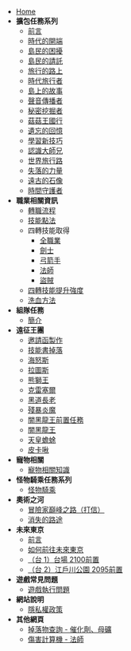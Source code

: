 - [Home](/)
- **擴包任務系列**
  - [前言](擴包任務系列/前言/index.md)
  - [時代的開端](擴包任務系列/時代的開端/index.md)
  - [島民的困擾](擴包任務系列/島民的困擾/index.md)
  - [島民的請託](擴包任務系列/島民的請託/index.md)
  - [旅行的路上](擴包任務系列/旅行的路上/index.md)
  - [時代旅行者](擴包任務系列/時代旅行者/index.md)
  - [島上的故事](擴包任務系列/島上的故事/index.md)
  - [聲音傳播者](擴包任務系列/聲音傳播者/index.md)
  - [秘密挖掘者](擴包任務系列/秘密挖掘者/index.md)
  - [菇菇王國行](擴包任務系列/菇菇王國行/index.md)
  - [遺忘的回憶](擴包任務系列/遺忘的回憶/index.md)
  - [學習新技巧](擴包任務系列/學習新技巧/index.md)
  - [認識大師兄](擴包任務系列/認識大師兄/index.md)
  - [世界旅行路](擴包任務系列/世界旅行路/index.md)
  - [失落的力量](擴包任務系列/失落的力量/index.md)
  - [遠古的石像](擴包任務系列/遠古的石像/index.md)
  - [時間守護者](擴包任務系列/時間守護者/index.md)
- **職業相關資訊**
  - [轉職流程](職業相關資訊/轉職流程/index.md)
  - [技能點法](職業相關資訊/技能點法/index.md)
  - 四轉技能取得
    - [全職業](職業相關資訊/四轉技能取得/全職業/index.md)
    - [劍士](職業相關資訊/四轉技能取得/劍士/index.md)
    - [弓箭手](職業相關資訊/四轉技能取得/弓箭手/index.md)
    - [法師](職業相關資訊/四轉技能取得/法師/index.md)
    - [盜賊](職業相關資訊/四轉技能取得/盜賊/index.md)
  - [四轉技能提升強度](職業相關資訊/四轉技能提升強度/index.md)
  - [洗血方法](職業相關資訊/洗血方法/index.md)
- **組隊任務**
  - [簡介](組隊任務/簡介/index.md)
- **遠征王團**
  - [邀請函製作](遠征王團/邀請函製作/index.md)
  - [技能書掉落](遠征王團/技能書掉落/index.md)
  - [海怒斯](遠征王團/海怒斯/index.md)
  - [拉圖斯](遠征王團/拉圖斯/index.md)
  - [熊獅王](遠征王團/熊獅王/index.md)
  - [克雷塞爾](遠征王團/克雷塞爾/index.md)
  - [黑道長老](遠征王團/黑道長老/index.md)
  - [殘暴炎魔](遠征王團/殘暴炎魔/index.md)
  - [闇黑龍王前置任務](遠征王團/闇黑龍王/前置任務/index.md)
  - [闇黑龍王](遠征王團/闇黑龍王/index.md)
  - [天皇蟾蜍](遠征王團/天皇蟾蜍/index.md)
  - [皮卡啾](遠征王團/皮卡啾/index.md)
- **寵物相關**
  - [寵物相關知識](寵物相關/index.md)
- **怪物騎乘任務系列**
  - [怪物騎乘](怪物騎乘任務系列/index.md)
- **奧術之河**
  - [冒險家巔峰之路（打信）](奧術之河/冒險家巔峰之路/index.md)
  - [消失的路途](奧術之河/消失的路途/index.md)
- **未來東京**
  - [前言](未來東京/前言/index.md)
  - [如何前往未來東京](未來東京/如何前往未來東京/index.md)
  - [（台 1）台場 2100前置](未來東京/（台1）台場2100前置/index.md)
  - [（台 2）江戶川公園 2095前置](未來東京/（台2）江戶川公園2095前置/index.md)
- **遊戲常見問題**
  - [遊戲執行問題](遊戲常見問題/遊戲執行問題/index.md)
- **網站說明**
  - [隱私權政策](網站說明/privacy_policy.md)
- **其他網頁**
  - [掉落物查詢 - 催化劑、母礦](https://dms.holey.cc/Drops/CatalystStone)
  - [傷害計算機 - 法師](https://dms.holey.cc/Calculators/Wizard)

